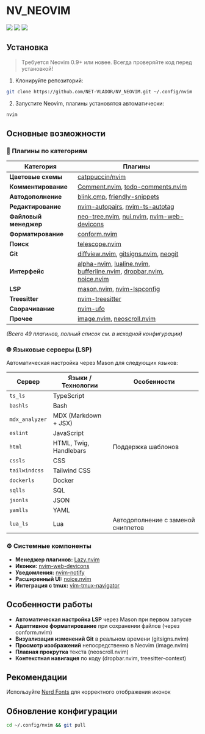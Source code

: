 # NV_NEOVIM

<a href="https://dotfyle.com/NET-VLADOR/nvneovim"><img src="https://dotfyle.com/NET-VLADOR/nvneovim/badges/plugins?style=for-the-badge" /></a>
<a href="https://dotfyle.com/NET-VLADOR/nvneovim"><img src="https://dotfyle.com/NET-VLADOR/nvneovim/badges/leaderkey?style=for-the-badge" /></a>
<a href="https://dotfyle.com/NET-VLADOR/nvneovim"><img src="https://dotfyle.com/NET-VLADOR/nvneovim/badges/plugin-manager?style=for-the-badge" /></a>

## Установка

> Требуется Neovim 0.9+ или новее. Всегда проверяйте код перед установкой!

1. Клонируйте репозиторий:

```sh
git clone https://github.com/NET-VLADOR/NV_NEOVIM.git ~/.config/nvim
```

2. Запустите Neovim, плагины установятся автоматически:

```sh
nvim
```

## Основные возможности

### 🎨 Плагины по категориям

|Категория|Плагины|
|---|---|
|**Цветовые схемы**|[catppuccin/nvim](https://dotfyle.com/plugins/catppuccin/nvim)|
|**Комментирование**|[Comment.nvim](https://dotfyle.com/plugins/numToStr/Comment.nvim), [todo-comments.nvim](https://dotfyle.com/plugins/folke/todo-comments.nvim)|
|**Автодополнение**|[blink.cmp](https://dotfyle.com/plugins/Saghen/blink.cmp), [friendly-snippets](https://dotfyle.com/plugins/rafamadriz/friendly-snippets)|
|**Редактирование**|[nvim-autopairs](https://dotfyle.com/plugins/windwp/nvim-autopairs), [nvim-ts-autotag](https://dotfyle.com/plugins/windwp/nvim-ts-autotag)|
|**Файловый менеджер**|[neo-tree.nvim](https://dotfyle.com/plugins/nvim-neo-tree/neo-tree.nvim), [nui.nvim](https://dotfyle.com/plugins/MunifTanjim/nui.nvim), [nvim-web-devicons](https://dotfyle.com/plugins/nvim-tree/nvim-web-devicons)|
|**Форматирование**|[conform.nvim](https://dotfyle.com/plugins/stevearc/conform.nvim)|
|**Поиск**|[telescope.nvim](https://dotfyle.com/plugins/nvim-telescope/telescope.nvim)|
|**Git**|[diffview.nvim](https://dotfyle.com/plugins/sindrets/diffview.nvim), [gitsigns.nvim](https://dotfyle.com/plugins/lewis6991/gitsigns.nvim), [neogit](https://dotfyle.com/plugins/NeogitOrg/neogit)|
|**Интерфейс**|[alpha-nvim](https://dotfyle.com/plugins/goolord/alpha-nvim), [lualine.nvim](https://dotfyle.com/plugins/nvim-lualine/lualine.nvim), [bufferline.nvim](https://dotfyle.com/plugins/akinsho/bufferline.nvim), [dropbar.nvim](https://dotfyle.com/plugins/Bekaboo/dropbar.nvim), [noice.nvim](https://dotfyle.com/plugins/folke/noice.nvim)|
|**LSP**|[mason.nvim](https://dotfyle.com/plugins/williamboman/mason.nvim), [nvim-lspconfig](https://dotfyle.com/plugins/neovim/nvim-lspconfig)|
|**Treesitter**|[nvim-treesitter](https://dotfyle.com/plugins/nvim-treesitter/nvim-treesitter)|
|**Сворачивание**|[nvim-ufo](https://dotfyle.com/plugins/kevinhwang91/nvim-ufo)|
|**Прочее**|[image.nvim](https://dotfyle.com/plugins/samodostal/image.nvim), [neoscroll.nvim](https://dotfyle.com/plugins/karb94/neoscroll.nvim)|

*(Всего 49 плагинов, полный список см. в исходной конфигурации)*

### 🌐 Языковые серверы (LSP)

Автоматическая настройка через Mason для следующих языков:

|Сервер|Языки / Технологии|Особенности|
|---|---|---|
|`ts_ls`|TypeScript||
|`bashls`|Bash||
|`mdx_analyzer`|MDX (Markdown + JSX)||
|`eslint`|JavaScript||
|`html`|HTML, Twig, Handlebars|Поддержка шаблонов|
|`cssls`|CSS||
|`tailwindcss`|Tailwind CSS||
|`dockerls`|Docker||
|`sqlls`|SQL||
|`jsonls`|JSON||
|`yamlls`|YAML||
|`lua_ls`|Lua|Автодополнение с заменой сниппетов|

### ⚙️ Системные компоненты

- **Менеджер плагинов:** [Lazy.nvim](https://dotfyle.com/plugins/folke/lazy.nvim)
- **Иконки:** [nvim-web-devicons](https://dotfyle.com/plugins/nvim-tree/nvim-web-devicons)
- **Уведомления:** [nvim-notify](https://dotfyle.com/plugins/rcarriga/nvim-notify)
- **Расширенный UI:** [noice.nvim](https://dotfyle.com/plugins/folke/noice.nvim)
- **Интеграция с tmux:** [vim-tmux-navigator](https://dotfyle.com/plugins/christoomey/vim-tmux-navigator)

## Особенности работы

- **Автоматическая настройка LSP** через Mason при первом запуске
- **Адаптивное форматирование** при сохранении файлов (через conform.nvim)
- **Визуализация изменений Git** в реальном времени (gitsigns.nvim)
- **Просмотр изображений** непосредственно в Neovim (image.nvim)
- **Плавная прокрутка** текста (neoscroll.nvim)
- **Контекстная навигация** по коду (dropbar.nvim, treesitter-context)

## Рекомендации

Используйте [Nerd Fonts](https://www.nerdfonts.com/) для корректного отображения иконок

## Обновление конфигурации

```sh
cd ~/.config/nvim && git pull
```

